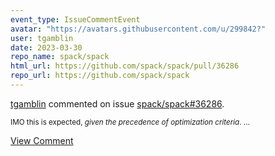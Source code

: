 ```yaml
---
event_type: IssueCommentEvent
avatar: "https://avatars.githubusercontent.com/u/299842?"
user: tgamblin
date: 2023-03-30
repo_name: spack/spack
html_url: https://github.com/spack/spack/pull/36286
repo_url: https://github.com/spack/spack
---
```


<a href='https://github.com/tgamblin' target='_blank'>tgamblin</a> commented on issue <a href='https://github.com/spack/spack/pull/36286' target='_blank'>spack/spack#36286</a>.

<small>IMO this is expected, *given the precedence of optimization criteria*....</small>

<a href='https://github.com/spack/spack/pull/36286' target='_blank'>View Comment</a>